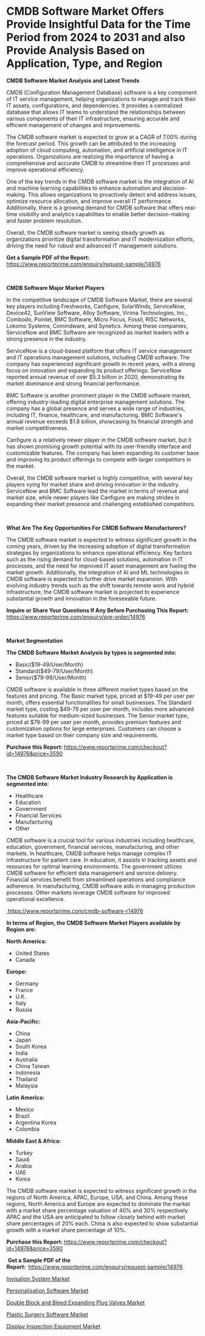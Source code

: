<p><h1>CMDB Software Market Offers Provide Insightful Data for the Time Period from 2024 to 2031 and also Provide Analysis Based on Application, Type, and Region</h1></p><p><strong>CMDB Software Market Analysis and Latest Trends</strong></p>
<p><p>CMDB (Configuration Management Database) software is a key component of IT service management, helping organizations to manage and track their IT assets, configurations, and dependencies. It provides a centralized database that allows IT teams to understand the relationships between various components of their IT infrastructure, ensuring accurate and efficient management of changes and improvements.</p><p>The CMDB software market is expected to grow at a CAGR of 7.00% during the forecast period. This growth can be attributed to the increasing adoption of cloud computing, automation, and artificial intelligence in IT operations. Organizations are realizing the importance of having a comprehensive and accurate CMDB to streamline their IT processes and improve operational efficiency.</p><p>One of the key trends in the CMDB software market is the integration of AI and machine learning capabilities to enhance automation and decision-making. This allows organizations to proactively detect and address issues, optimize resource allocation, and improve overall IT performance. Additionally, there is a growing demand for CMDB software that offers real-time visibility and analytics capabilities to enable better decision-making and faster problem resolution.</p><p>Overall, the CMDB software market is seeing steady growth as organizations prioritize digital transformation and IT modernization efforts, driving the need for robust and advanced IT management solutions.</p></p>
<p><strong>Get a Sample PDF of the Report:&nbsp;</strong> <a href="https://www.reportprime.com/enquiry/request-sample/14976">https://www.reportprime.com/enquiry/request-sample/14976</a></p>
<p>&nbsp;</p>
<p><strong>CMDB Software Major Market Players</strong></p>
<p><p>In the competitive landscape of CMDB Software Market, there are several key players including Freshworks, Canfigure, SolarWinds, ServiceNow, Device42, SunView Software, Alloy Software, Virima Technologies, Inc., Combodo, Pointel, BMC Software, Micro Focus, Fossil, RISC Networks, Lokomo Systems, Comindware, and Synetics. Among these companies, ServiceNow and BMC Software are recognized as market leaders with a strong presence in the industry.</p><p>ServiceNow is a cloud-based platform that offers IT service management and IT operations management solutions, including CMDB software. The company has experienced significant growth in recent years, with a strong focus on innovation and expanding its product offerings. ServiceNow reported annual revenue of over $5.3 billion in 2020, demonstrating its market dominance and strong financial performance.</p><p>BMC Software is another prominent player in the CMDB software market, offering industry-leading digital enterprise management solutions. The company has a global presence and serves a wide range of industries, including IT, finance, healthcare, and manufacturing. BMC Software's annual revenue exceeds $1.8 billion, showcasing its financial strength and market competitiveness.</p><p>Canfigure is a relatively newer player in the CMDB software market, but it has shown promising growth potential with its user-friendly interface and customizable features. The company has been expanding its customer base and improving its product offerings to compete with larger competitors in the market.</p><p>Overall, the CMDB software market is highly competitive, with several key players vying for market share and driving innovation in the industry. ServiceNow and BMC Software lead the market in terms of revenue and market size, while newer players like Canfigure are making strides in expanding their market presence and challenging established competitors.</p></p>
<p>&nbsp;</p>
<p><strong>What Are The Key Opportunities For CMDB Software Manufacturers?</strong></p>
<p><p>The CMDB software market is expected to witness significant growth in the coming years, driven by the increasing adoption of digital transformation strategies by organizations to enhance operational efficiency. Key factors such as the rising demand for cloud-based solutions, automation in IT processes, and the need for improved IT asset management are fueling the market growth. Additionally, the integration of AI and ML technologies in CMDB software is expected to further drive market expansion. With evolving industry trends such as the shift towards remote work and hybrid infrastructure, the CMDB software market is projected to experience substantial growth and innovation in the foreseeable future.</p></p>
<p><strong>Inquire or Share Your Questions If Any Before Purchasing This Report:</strong> <a href="https://www.reportprime.com/enquiry/pre-order/14976">https://www.reportprime.com/enquiry/pre-order/14976</a></p>
<p>&nbsp;</p>
<p><strong>Market Segmentation</strong></p>
<p><strong>The CMDB Software Market Analysis by types is segmented into:</strong></p>
<p><ul><li>Basic($19-49/User/Month)</li><li>Standard($49-79/User/Month)</li><li>Senior($79-99/User/Month)</li></ul></p>
<p><p>CMDB software is available in three different market types based on the features and pricing. The Basic market type, priced at $19-49 per user per month, offers essential functionalities for small businesses. The Standard market type, costing $49-79 per user per month, includes more advanced features suitable for medium-sized businesses. The Senior market type, priced at $79-99 per user per month, provides premium features and customization options for large enterprises. Customers can choose a market type based on their company size and requirements.</p></p>
<p><strong>Purchase this Report:&nbsp;</strong><a href="https://www.reportprime.com/checkout?id=14976&price=3590">https://www.reportprime.com/checkout?id=14976&price=3590</a></p>
<p>&nbsp;</p>
<p><strong>The CMDB Software Market Industry Research by Application is segmented into:</strong></p>
<p><ul><li>Healthcare</li><li>Education</li><li>Government</li><li>Financial Services</li><li>Manufacturing</li><li>Other</li></ul></p>
<p><p>CMDB software is a crucial tool for various industries including healthcare, education, government, financial services, manufacturing, and other markets. In healthcare, CMDB software helps manage complex IT infrastructure for patient care. In education, it assists in tracking assets and resources for optimal learning environments. The government utilizes CMDB software for efficient data management and service delivery. Financial services benefit from streamlined operations and compliance adherence. In manufacturing, CMDB software aids in managing production processes. Other markets leverage CMDB software for improved operational excellence.</p></p>
<p><a href="https://www.reportprime.com/cmdb-software-r14976">&nbsp;https://www.reportprime.com/cmdb-software-r14976</a></p>
<p><strong>In terms of Region, the CMDB Software Market Players available by Region are:</strong></p>
<p>
    <p> <strong> North America: </strong>
        <ul>
            <li>United States</li>
            <li>Canada</li>
        </ul>
        </p> 
    <p> <strong> Europe: </strong>
        <ul>
            <li>Germany</li>
            <li>France</li>
            <li>U.K.</li>
            <li>Italy</li>
            <li>Russia</li>
        </ul>
        </p> 
    <p> <strong> Asia-Pacific: </strong>
        <ul>
            <li>China</li>
            <li>Japan</li>
            <li>South Korea</li>
            <li>India</li>
            <li>Australia</li>
            <li>China Taiwan</li>
            <li>Indonesia</li>
            <li>Thailand</li>
            <li>Malaysia</li>
        </ul>
        </p> 
    <p> <strong> Latin America: </strong>
        <ul>
            <li>Mexico</li>
            <li>Brazil</li>
            <li>Argentina Korea</li>
            <li>Colombia</li>
        </ul>
        </p> 
    <p> <strong> Middle East & Africa: </strong>
        <ul>
            <li>Turkey</li>
            <li>Saudi</li>
            <li>Arabia</li>
            <li>UAE</li>
            <li>Korea</li>
        </ul>
    </p>
    </p>
<p><p>The CMDB software market is expected to witness significant growth in the regions of North America, APAC, Europe, USA, and China. Among these regions, North America and Europe are expected to dominate the market with a market share percentage valuation of 40% and 30% respectively. APAC and the USA are anticipated to follow closely behind with market share percentages of 20% each. China is also expected to show substantial growth with a market share percentage of 10%.</p></p>
<p><strong>Purchase this Report: </strong><a href="https://www.reportprime.com/checkout?id=14976&price=3590">https://www.reportprime.com/checkout?id=14976&price=3590</a></p>
<p>&nbsp;<strong>Get a Sample PDF of the Report:&nbsp;&nbsp;</strong><a href="https://www.reportprime.com/enquiry/request-sample/14976">https://www.reportprime.com/enquiry/request-sample/14976</a></p>
<p><strong></strong></p>
<p><p><a href="https://issuu.com/reportprime-2/docs/invisalign-system-market-size-2030.pptx">Invisalign System Market</a></p><p><a href="https://github.com/mhrnetwork1/Market-Research-Report-List-1/blob/main/personalisation-software-market.md">Personalisation Software Market</a></p><p><a href="https://www.linkedin.com/pulse/double-block-bleed-expanding-plug-valves-market-outlook-complete-pchac">Double Block and Bleed Expanding Plug Valves Market</a></p><p><a href="https://github.com/brendafegmorris532/Market-Research-Report-List-1/blob/main/plastic-surgery-software-market.md">Plastic Surgery Software Market</a></p><p><a href="https://www.linkedin.com/pulse/display-inspection-equipment-market-overview-global-trends-future-lgrac">Display Inspection Equipment Market</a></p></p>